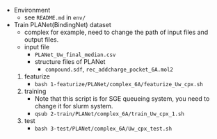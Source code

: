 - Environment
    - see `README.md` in `env/`
- Train PLANet(BindingNet) dataset
    - complex for example, need to change the path of input files and output files.
    - input file
        - `PLANet_Uw_final_median.csv`
        - structure files of PLANet
            - `compound.sdf`, `rec_addcharge_pocket_6A.mol2`
    1. featurize
        - `bash 1-featurize/PLANet/complex_6A/featurize_Uw_cpx.sh`
    2. training
        - Note that this script is for SGE queueing system, you need to change it for slurm system.
        - `qsub 2-train/PLANet/complex_6A/train_Uw_cpx_1.sh`
    3. test
        - `bash 3-test/PLANet/complex_6A/Uw_cpx_test.sh`
